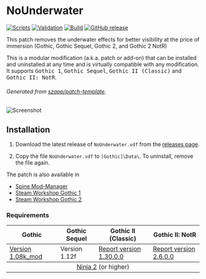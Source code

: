# NoUnderwater

[![Scripts](https://github.com/szapp/NoUnderwater/actions/workflows/scripts.yml/badge.svg)](https://github.com/szapp/NoUnderwater/actions/workflows/scripts.yml)
[![Validation](https://github.com/szapp/NoUnderwater/actions/workflows/validation.yml/badge.svg)](https://github.com/szapp/NoUnderwater/actions/workflows/validation.yml)
[![Build](https://github.com/szapp/NoUnderwater/actions/workflows/build.yml/badge.svg)](https://github.com/szapp/NoUnderwater/actions/workflows/build.yml)
[![GitHub release](https://img.shields.io/github/v/release/szapp/NoUnderwater.svg)](https://github.com/szapp/NoUnderwater/releases/latest)

This patch removes the underwater effects for better visibility at the price of immersion (Gothic, Gothic Sequel, Gothic 2, and Gothic 2 NotR)

This is a modular modification (a.k.a. patch or add-on) that can be installed and uninstalled at any time and is virtually compatible with any modification.
It supports <kbd>Gothic 1</kbd>, <kbd>Gothic Sequel</kbd>, <kbd>Gothic II (Classic)</kbd> and <kbd>Gothic II: NotR</kbd>.

###### Generated from [szapp/patch-template](https://github.com/szapp/patch-template).

![Screenshot](https://upload.worldofplayers.de/files11/nounderwater.png)

## Installation

1. Download the latest release of `NoUnderwater.vdf` from the [releases page](https://github.com/szapp/NoUnderwater/releases/latest).

2. Copy the file `NoUnderwater.vdf` to `[Gothic]\Data\`. To uninstall, remove the file again.

The patch is also available in
- [Spine Mod-Manager](https://clockwork-origins.com/spine/)
- [Steam Workshop Gothic 1](https://steamcommunity.com/sharedfiles/filedetails/?id=2787728128)
- [Steam Workshop Gothic 2](https://steamcommunity.com/sharedfiles/filedetails/?id=2787727921)

### Requirements

<table><thead><tr><th>Gothic</th><th>Gothic Sequel</th><th>Gothic II (Classic)</th><th>Gothic II: NotR</th></tr></thead>
<tbody><tr><td><a href="https://www.worldofgothic.de/dl/download_6.htm">Version 1.08k_mod</a></td><td>Version 1.12f</td><td><a href="https://www.worldofgothic.de/dl/download_278.htm">Report version 1.30.0.0</a></td><td><a href="https://www.worldofgothic.de/dl/download_278.htm">Report version 2.6.0.0</a></td></tr></tbody>
<tbody><tr><td colspan="4" align="center"><a href="https://github.com/szapp/Ninja">Ninja 2</a> (or higher)</td></tr></tbody></table>

<!--

If you are interested in writing your own patch, please do not copy this patch!
Instead refer to the PATCH TEMPLATE to build a fundation that is customized to your needs!
The patch template can found at https://github.com/szapp/patch-template.

-->
